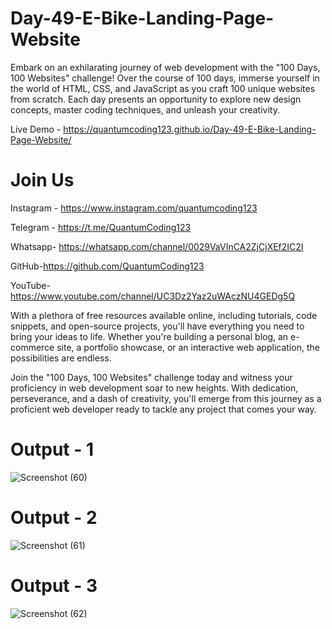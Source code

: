 # Day-49-E-Bike-Landing-Page-Website

Embark on an exhilarating journey of web development with the "100 Days, 100 Websites" challenge! Over the course of 100 days, immerse yourself in the world of HTML, CSS, and JavaScript as you craft 100 unique websites from scratch. Each day presents an opportunity to explore new design concepts, master coding techniques, and unleash your creativity.

Live Demo - https://quantumcoding123.github.io/Day-49-E-Bike-Landing-Page-Website/

# Join Us

Instagram - https://www.instagram.com/quantumcoding123

Telegram - https://t.me/QuantumCoding123

Whatsapp- https://whatsapp.com/channel/0029VaVInCA2ZjCjXEf2IC2I

GitHub-https://github.com/QuantumCoding123

YouTube-https://www.youtube.com/channel/UC3Dz2Yaz2uWAczNU4GEDg5Q

With a plethora of free resources available online, including tutorials, code snippets, and open-source projects, you'll have everything you need to bring your ideas to life. Whether you're building a personal blog, an e-commerce site, a portfolio showcase, or an interactive web application, the possibilities are endless.

Join the "100 Days, 100 Websites" challenge today and witness your proficiency in web development soar to new heights. With dedication, perseverance, and a dash of creativity, you'll emerge from this journey as a proficient web developer ready to tackle any project that comes your way.

# Output - 1

![Screenshot (60)](https://github.com/QuantumCoding123/Day-49-E-Bike-Landing-Page-Website/assets/166281221/168d73db-2a68-492b-9364-bb4a885dc15b)

# Output - 2

![Screenshot (61)](https://github.com/QuantumCoding123/Day-49-E-Bike-Landing-Page-Website/assets/166281221/cb15d66a-c87f-4be5-8e16-2e31e40ac5cd)

# Output - 3

![Screenshot (62)](https://github.com/QuantumCoding123/Day-49-E-Bike-Landing-Page-Website/assets/166281221/9a7682de-bb4b-4d90-9b3a-876a91c58db5)




